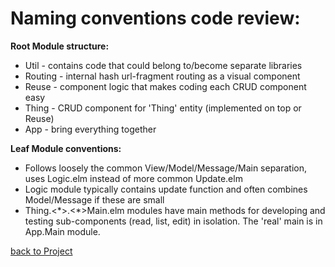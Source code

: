Naming conventions code review:
=========================================

__Root Module structure:__
* Util - contains code that could belong to/become separate libraries
* Routing - internal hash url-fragment routing as a visual component
* Reuse - component logic that makes coding each CRUD component easy
* Thing - CRUD component for 'Thing' entity (implemented on top or Reuse)
* App - bring everything together

__Leaf Module conventions:__
* Follows loosely the common View/Model/Message/Main separation, uses Logic.elm instead of more common Update.elm
* Logic module typically contains update function and often combines Model/Message if these are small
* Thing.<\*>.<\*>Main.elm modules have main methods for developing and testing sub-components (read, list, edit) in isolation.  The 'real' main is in App.Main module.

[back to Project](https://github.com/rpeszek/crud-ex-frontend-elm.git)
